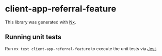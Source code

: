 # client-app-referral-feature

This library was generated with [Nx](https://nx.dev).

## Running unit tests

Run `nx test client-app-referral-feature` to execute the unit tests via [Jest](https://jestjs.io).
